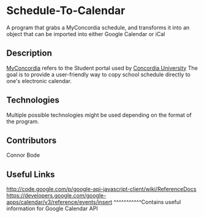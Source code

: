 Schedule-To-Calendar
====================

A program that grabs a MyConcordia schedule, and transforms it into an object that can be imported into either Google Calendar or iCal

Description
-----------
<a href="http://myconcordia.ca">MyConcordia</a> refers to the Student portal used by <a href="http://concordia.ca">Concordia University</a>
The goal is to provide a user-friendly way to copy school schedule directly to one's electronic calendar.

Technologies
------------
Multiple possible technologies might be used depending on the format of the program.

Contributors
------------
Connor Bode



Useful Links
--------------
http://code.google.com/p/google-api-javascript-client/wiki/ReferenceDocs
https://developers.google.com/google-apps/calendar/v3/reference/events/insert
^^^^^^^^^^^Contains useful information for Google Calendar API